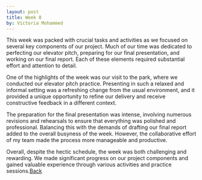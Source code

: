 ```yaml
---
layout: post
title: Week 8
by: Victoria Mohammed
---
```

This week was packed with crucial tasks and activities as we focused on several key components of our project. Much of our time was dedicated to perfecting our elevator pitch, preparing for our final presentation, and working on our final report. Each of these elements required substantial effort and attention to detail.

One of the highlights of the week was our visit to the park, where we conducted our elevator pitch practice. Presenting in such a relaxed and informal setting was a refreshing change from the usual environment, and it provided a unique opportunity to refine our delivery and receive constructive feedback in a different context.

The preparation for the final presentation was intense, involving numerous revisions and rehearsals to ensure that everything was polished and professional. Balancing this with the demands of drafting our final report added to the overall busyness of the week. However, the collaborative effort of my team made the process more manageable and productive.

Overall, despite the hectic schedule, the week was both challenging and rewarding. We made significant progress on our project components and gained valuable experience through various activities and practice sessions.[Back](./)
